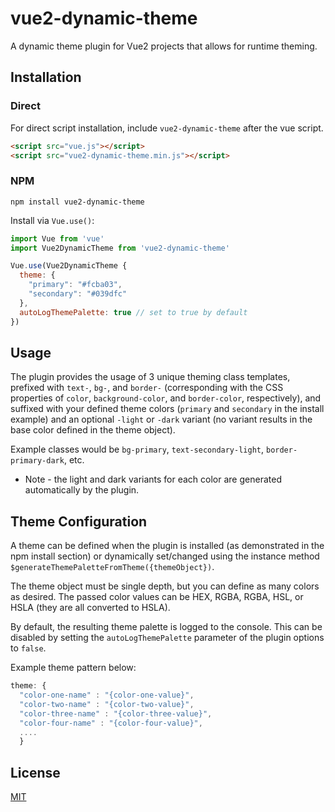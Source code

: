 # vue2-dynamic-theme

A dynamic theme plugin for Vue2 projects that allows for runtime theming.

## Installation

### Direct

For direct script installation, include `vue2-dynamic-theme` after the vue script.

```html
<script src="vue.js"></script>
<script src="vue2-dynamic-theme.min.js"></script>
```

### NPM

```
npm install vue2-dynamic-theme
```

Install via `Vue.use()`:

```js
import Vue from 'vue'
import Vue2DynamicTheme from 'vue2-dynamic-theme'

Vue.use(Vue2DynamicTheme {
  theme: {
    "primary": "#fcba03",
    "secondary": "#039dfc"
  },
  autoLogThemePalette: true // set to true by default
})
```

## Usage

The plugin provides the usage of 3 unique theming class templates, prefixed with `text-`, `bg-`, and `border-` (corresponding with the CSS properties of `color`, `background-color`, and `border-color`, respectively), and suffixed with your defined theme colors (`primary` and `secondary` in the install example) and an optional `-light` or `-dark` variant (no variant results in the base color defined in the theme object). 

Example classes would be `bg-primary`, `text-secondary-light`, `border-primary-dark`, etc.

* Note - the light and dark variants for each color are generated automatically by the plugin.


## Theme Configuration

A theme can be defined when the plugin is installed (as demonstrated in the npm install section) or dynamically set/changed using the instance method `$generateThemePaletteFromTheme({themeObject})`. 

The theme object must be single depth, but you can define as many colors as desired. The passed color values can be HEX, RGBA, RGBA, HSL, or HSLA (they are all converted to HSLA). 

By default, the resulting theme palette is logged to the console. This can be disabled by setting the `autoLogThemePalette` parameter of the plugin options to `false`.

Example theme pattern below:

```js
theme: {
  "color-one-name" : "{color-one-value}",
  "color-two-name" : "{color-two-value}",
  "color-three-name" : "{color-three-value}",
  "color-four-name" : "{color-four-value}",
  ....
  }
```

## License

[MIT](http://opensource.org/licenses/MIT)


